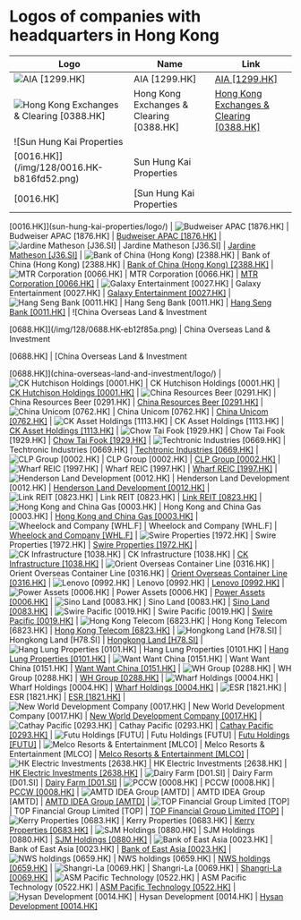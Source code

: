 # Logos of companies with headquarters in Hong Kong

| Logo | Name  | Link |
| ---- | ----  | ---- |
| ![AIA [1299.HK]](/img/128/1299.HK-44d2d74b.png) | AIA [1299.HK] | [AIA [1299.HK]](aia/logo/)
| ![Hong Kong Exchanges & Clearing [0388.HK]](/img/128/0388.HK-b3530fc3.png) | Hong Kong Exchanges & Clearing [0388.HK] | [Hong Kong Exchanges & Clearing [0388.HK]](hong-kong-exchanges-and-clearing/logo/)
| ![Sun Hung Kai Properties
 [0016.HK]](/img/128/0016.HK-b816fd52.png) | Sun Hung Kai Properties
 [0016.HK] | [Sun Hung Kai Properties
 [0016.HK]](sun-hung-kai-properties/logo/)
| ![Budweiser APAC [1876.HK]](/img/128/1876.HK-a69ba057.png) | Budweiser APAC [1876.HK] | [Budweiser APAC [1876.HK]](budweiser-apac/logo/)
| ![Jardine Matheson [J36.SI]](/img/128/J36.SI-949c6afe.png) | Jardine Matheson [J36.SI] | [Jardine Matheson [J36.SI]](jardine-matheson/logo/)
| ![Bank of China (Hong Kong) [2388.HK]](/img/128/2388.HK-bea922e0.png) | Bank of China (Hong Kong) [2388.HK] | [Bank of China (Hong Kong) [2388.HK]](boc-hong-kong/logo/)
| ![MTR Corporation
 [0066.HK]](/img/128/0066.HK-1ef35996.png) | MTR Corporation
 [0066.HK] | [MTR Corporation
 [0066.HK]](mtr-corporation/logo/)
| ![Galaxy Entertainment [0027.HK]](/img/128/0027.HK-d993333c.png) | Galaxy Entertainment [0027.HK] | [Galaxy Entertainment [0027.HK]](galaxy-entertainment/logo/)
| ![Hang Seng Bank
 [0011.HK]](/img/128/0011.HK-f61d2a3a.png) | Hang Seng Bank
 [0011.HK] | [Hang Seng Bank
 [0011.HK]](hang-seng-bank/logo/)
| ![China Overseas Land & Investment



 [0688.HK]](/img/128/0688.HK-eb12f85a.png) | China Overseas Land & Investment



 [0688.HK] | [China Overseas Land & Investment



 [0688.HK]](china-overseas-land-and-investment/logo/)
| ![CK Hutchison Holdings [0001.HK]](/img/128/0001.HK-788e1125.png) | CK Hutchison Holdings [0001.HK] | [CK Hutchison Holdings [0001.HK]](ck-hutchison-holdings/logo/)
| ![China Resources Beer
 [0291.HK]](/img/128/0291.HK-51d8b97a.png) | China Resources Beer
 [0291.HK] | [China Resources Beer
 [0291.HK]](china-resources-beer/logo/)
| ![China Unicom [0762.HK]](/img/128/0762.HK-75a02ad6.png) | China Unicom [0762.HK] | [China Unicom [0762.HK]](china-unicom/logo/)
| ![CK Asset Holdings
 [1113.HK]](/img/128/1113.HK-5a611408.png) | CK Asset Holdings
 [1113.HK] | [CK Asset Holdings
 [1113.HK]](ck-asset--holdings/logo/)
| ![Chow Tai Fook [1929.HK]](/img/128/1929.HK-50ce87ef.png) | Chow Tai Fook [1929.HK] | [Chow Tai Fook [1929.HK]](chow-tai-fook/logo/)
| ![Techtronic Industries
 [0669.HK]](/img/128/0669.HK-1dba3217.png) | Techtronic Industries
 [0669.HK] | [Techtronic Industries
 [0669.HK]](techtronic-industries/logo/)
| ![CLP Group
 [0002.HK]](/img/128/0002.HK-48c1d24e.png) | CLP Group
 [0002.HK] | [CLP Group
 [0002.HK]](clp-group/logo/)
| ![Wharf REIC [1997.HK]](/img/128/1997.HK-076b8438.png) | Wharf REIC [1997.HK] | [Wharf REIC [1997.HK]](wharf-reic/logo/)
| ![Henderson Land Development
 [0012.HK]](/img/128/0012.HK-042ad49a.png) | Henderson Land Development
 [0012.HK] | [Henderson Land Development
 [0012.HK]](henderson-land/logo/)
| ![Link REIT
 [0823.HK]](/img/128/0823.HK-6ace7eef.png) | Link REIT
 [0823.HK] | [Link REIT
 [0823.HK]](link-reit/logo/)
| ![Hong Kong and China Gas
 [0003.HK]](/img/128/0003.HK-048a4c6f.png) | Hong Kong and China Gas
 [0003.HK] | [Hong Kong and China Gas
 [0003.HK]](hong-kong-and-china-gas/logo/)
| ![Wheelock and Company
 [WHL.F]](/img/128/WHL.F-577b8d23.png) | Wheelock and Company
 [WHL.F] | [Wheelock and Company
 [WHL.F]](wheelock-and-company/logo/)
| ![Swire Properties [1972.HK]](/img/128/1972.HK-7ea1f130.png) | Swire Properties [1972.HK] | [Swire Properties [1972.HK]](swire-properties/logo/)
| ![CK Infrastructure [1038.HK]](/img/128/1038.HK-7a91186d.png) | CK Infrastructure [1038.HK] | [CK Infrastructure [1038.HK]](ck-infrastructure/logo/)
| ![Orient Overseas Container Line [0316.HK]](/img/128/0316.HK-a537a6e7.png) | Orient Overseas Container Line [0316.HK] | [Orient Overseas Container Line [0316.HK]](orient-overseas-container-line/logo/)
| ![Lenovo [0992.HK]](/img/128/0992.HK-4c6c38e7.png) | Lenovo [0992.HK] | [Lenovo [0992.HK]](lenovo/logo/)
| ![Power Assets [0006.HK]](/img/128/0006.HK-297a84de.png) | Power Assets [0006.HK] | [Power Assets [0006.HK]](power-assets/logo/)
| ![Sino Land [0083.HK]](/img/128/0083.HK-1a6eca14.png) | Sino Land [0083.HK] | [Sino Land [0083.HK]](sino-land/logo/)
| ![Swire Pacific [0019.HK]](/img/128/0019.HK-fdeb4c98.png) | Swire Pacific [0019.HK] | [Swire Pacific [0019.HK]](swire-pacific/logo/)
| ![Hong Kong Telecom
 [6823.HK]](/img/128/6823.HK-5930a2d3.png) | Hong Kong Telecom
 [6823.HK] | [Hong Kong Telecom
 [6823.HK]](hkt/logo/)
| ![Hongkong Land
 [H78.SI]](/img/128/H78.SI-5722569e.png) | Hongkong Land
 [H78.SI] | [Hongkong Land
 [H78.SI]](hongkong-land/logo/)
| ![Hang Lung Properties [0101.HK]](/img/128/0101.HK-35cfdb15.png) | Hang Lung Properties [0101.HK] | [Hang Lung Properties [0101.HK]](hang-lung-properties/logo/)
| ![Want Want China [0151.HK]](/img/128/0151.HK-3d1b1d50.png) | Want Want China [0151.HK] | [Want Want China [0151.HK]](want-want-china/logo/)
| ![WH Group
 [0288.HK]](/img/128/0288.HK-9d0550a6.png) | WH Group
 [0288.HK] | [WH Group
 [0288.HK]](wh-group/logo/)
| ![Wharf Holdings [0004.HK]](/img/128/0004.HK-406b726f.png) | Wharf Holdings [0004.HK] | [Wharf Holdings [0004.HK]](wharf-holdings/logo/)
| ![ESR [1821.HK]](/img/128/1821.HK-b44ad996.png) | ESR [1821.HK] | [ESR [1821.HK]](esr/logo/)
| ![New World Development Company [0017.HK]](/img/128/0017.HK-cb5c406d.png) | New World Development Company [0017.HK] | [New World Development Company [0017.HK]](new-world-development-company/logo/)
| ![Cathay Pacific
 [0293.HK]](/img/128/0293.HK-0a204d6a.png) | Cathay Pacific
 [0293.HK] | [Cathay Pacific
 [0293.HK]](cathay-pacific/logo/)
| ![Futu Holdings [FUTU]](/img/128/FUTU-22ee4472.png) | Futu Holdings [FUTU] | [Futu Holdings [FUTU]](futu/logo/)
| ![Melco Resorts & Entertainment [MLCO]](/img/128/MLCO-6bc0c97f.png) | Melco Resorts & Entertainment [MLCO] | [Melco Resorts & Entertainment [MLCO]](melco-resorts/logo/)
| ![HK Electric Investments [2638.HK]](/img/128/2638.HK-2786d07d.png) | HK Electric Investments [2638.HK] | [HK Electric Investments [2638.HK]](hk-electric-investments/logo/)
| ![Dairy Farm [D01.SI]](/img/128/D01.SI-9a20356c.png) | Dairy Farm [D01.SI] | [Dairy Farm [D01.SI]](dairy-farm/logo/)
| ![PCCW [0008.HK]](/img/128/0008.HK-f5fa302d.png) | PCCW [0008.HK] | [PCCW [0008.HK]](pccw/logo/)
| ![AMTD IDEA Group [AMTD]](/img/128/AMTD-e789fbfd.png) | AMTD IDEA Group [AMTD] | [AMTD IDEA Group [AMTD]](amtd-idea-group/logo/)
| ![TOP Financial Group Limited [TOP]](/img/128/TOP-eaef4f91.png) | TOP Financial Group Limited [TOP] | [TOP Financial Group Limited [TOP]](top-financial-group-limited/logo/)
| ![Kerry Properties [0683.HK]](/img/128/0683.HK-d7d10456.png) | Kerry Properties [0683.HK] | [Kerry Properties [0683.HK]](kerry-properties/logo/)
| ![SJM Holdings [0880.HK]](/img/128/0880.HK-77c668f8.png) | SJM Holdings [0880.HK] | [SJM Holdings [0880.HK]](sjm-holdings/logo/)
| ![Bank of East Asia
 [0023.HK]](/img/128/0023.HK-9556c4b2.png) | Bank of East Asia
 [0023.HK] | [Bank of East Asia
 [0023.HK]](bank-of-east-asia/logo/)
| ![NWS holdings [0659.HK]](/img/128/0659.HK-042617c0.png) | NWS holdings [0659.HK] | [NWS holdings [0659.HK]](nws-holdings/logo/)
| ![Shangri-La [0069.HK]](/img/128/0069.HK-417509d1.png) | Shangri-La [0069.HK] | [Shangri-La [0069.HK]](shangri-la/logo/)
| ![ASM Pacific Technology [0522.HK]](/img/128/0522.HK-f1184de2.png) | ASM Pacific Technology [0522.HK] | [ASM Pacific Technology [0522.HK]](asm-pacific-technology/logo/)
| ![Hysan Development
 [0014.HK]](/img/128/0014.HK-f8381b66.png) | Hysan Development
 [0014.HK] | [Hysan Development
 [0014.HK]](hysan-development/logo/)

